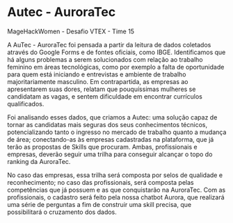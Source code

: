 # Autec - AuroraTec

MageHackWomen - Desafio VTEX - Time 15

A AuTec - AuroraTec foi pensada a partir da leitura de dados coletados através do Google Forms e de fontes oficiais, como IBGE. Identificamos que há alguns problemas a serem solucionados com relação ao trabalho feminino em áreas tecnológicas,  como por exemplo   a falta de oportunidade para quem está iniciando e entrevistas e ambiente de trabalho majoritariamente masculino.  Em contrapartida, as empresas ao apresentarem suas dores, relatam que pouquíssimas mulheres se candidatam as vagas, e sentem dificuldade em encontrar currículos qualificados.

Foi analisando esses dados, que criamos a  Autec: uma solução capaz de tornar as candidatas  mais seguras dos seus conhecimentos técnicos, potencializando tanto o ingresso no mercado de trabalho quanto a mudança de área; conectando-as às empresas cadastradas na plataforma, que já terão as propostas de Skills que procuram. Ambas, profissionais e empresas, deverão seguir uma trilha para conseguir alcançar o topo do ranking da AuroraTec.

No caso das empresas, essa trilha será composta por selos de qualidade e reconhecimento; no caso das profissionais, será composta pelas competências que já possuem e as que conquistarão na AuroraTec.
Com as profissionais, o cadastro será feito pela nossa chatbot Aurora, que realizará uma série de perguntas a fim de construir uma skill precisa, que possibilitará o cruzamento dos dados.
